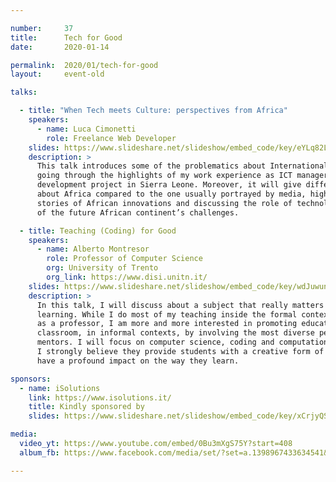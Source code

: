 ```yaml
---

number:     37
title:      Tech for Good
date:       2020-01-14

permalink:  2020/01/tech-for-good
layout:     event-old

talks:

  - title: "When Tech meets Culture: perspectives from Africa"
    speakers:
      - name: Luca Cimonetti
        role: Freelance Web Developer
    slides: https://www.slideshare.net/slideshow/embed_code/key/eYLq82LvsjciRx
    description: >
      This talk introduces some of the problematics about International Development Aid
      going through the highlights of my work experience as ICT manager in an international
      development project in Sierra Leone. Moreover, it will give different perspectives
      about Africa compared to the one usually portrayed by media, highlighting some success
      stories of African innovations and discussing the role of technology in tackling some
      of the future African continent’s challenges.

  - title: Teaching (Coding) for Good
    speakers:
      - name: Alberto Montresor
        role: Professor of Computer Science
        org: University of Trento
        org_link: https://www.disi.unitn.it/
    slides: https://www.slideshare.net/slideshow/embed_code/key/wdJuwunViFCVUT
    description: >
      In this talk, I will discuss about a subject that really matters to me: teaching and
      learning. While I do most of my teaching inside the formal context of the university,
      as a professor, I am more and more interested in promoting education outside the
      classroom, in informal contexts, by involving the most diverse people as tutors and
      mentors. I will focus on computer science, coding and computational thinking, because
      I strongly believe they provide students with a creative form of expression that can
      have a profound impact on the way they learn.

sponsors:
  - name: iSolutions
    link: https://www.isolutions.it/
    title: Kindly sponsored by
    slides: https://www.slideshare.net/slideshow/embed_code/key/xCrjyQSTnxVq9w

media:
  video_yt: https://www.youtube.com/embed/0Bu3mXgS75Y?start=408
  album_fb: https://www.facebook.com/media/set/?set=a.1398967433634541&type=3

---
```

